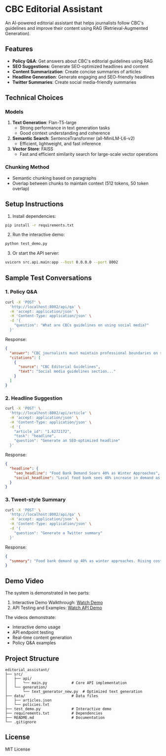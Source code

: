 # CBC Editorial Assistant

An AI-powered editorial assistant that helps journalists follow CBC's guidelines and improve their content using RAG (Retrieval-Augmented Generation).

## Features

- **Policy Q&A**: Get answers about CBC's editorial guidelines using RAG
- **SEO Suggestions**: Generate SEO-optimized headlines and content
- **Content Summarization**: Create concise summaries of articles
- **Headline Generation**: Generate engaging and SEO-friendly headlines
- **Twitter Summaries**: Create social media-friendly summaries

## Technical Choices

### Models
1. **Text Generation**: Flan-T5-large
   - Strong performance in text generation tasks
   - Good context understanding and coherence
2. **Semantic Search**: SentenceTransformer (all-MiniLM-L6-v2)
   - Efficient, lightweight, and fast inference
3. **Vector Store**: FAISS
   - Fast and efficient similarity search for large-scale vector operations

### Chunking Method
- Semantic chunking based on paragraphs
- Overlap between chunks to maintain context (512 tokens, 50 token overlap)

## Setup Instructions

1. Install dependencies:
```bash
pip install -r requirements.txt
```
2. Run the interactive demo:
```bash
python test_demo.py
```
3. Or start the API server:
```bash
uvicorn src.api.main:app --host 0.0.0.0 --port 8002
```

## Sample Test Conversations

### 1. Policy Q&A
```bash
curl -X 'POST' \
  'http://localhost:8002/api/qa' \
  -H 'accept: application/json' \
  -H 'Content-Type: application/json' \
  -d '{
    "question": "What are CBCs guidelines on using social media?"
  }'
```
Response:
```json
{
  "answer": "CBC journalists must maintain professional boundaries on social media, verify information before sharing, and clearly identify themselves as CBC employees. They should avoid sharing personal opinions on controversial topics and ensure their social media presence aligns with CBC's journalistic standards.",
  "citations": [
    {
      "source": "CBC Editorial Guidelines",
      "text": "Social media guidelines section..."
    }
  ]
}
```

### 2. Headline Suggestion
```bash
curl -X 'POST' \
  'http://localhost:8002/api/article' \
  -H 'accept: application/json' \
  -H 'Content-Type: application/json' \
  -d '{
    "article_id": "1.6272172",
    "task": "headline",
    "question": "Generate an SEO-optimized headline"
  }'
```
Response:
```json
{
  "headline": {
    "seo_headline": "Food Bank Demand Soars 40% as Winter Approaches",
    "social_headline": "Local food bank sees 40% increase in demand as winter nears"
  }
}
```

### 3. Tweet-style Summary
```bash
curl -X 'POST' \
  'http://localhost:8002/api/qa' \
  -H 'accept: application/json' \
  -H 'Content-Type: application/json' \
  -d '{
    "question": "Generate a Twitter summary"
  }'
```
Response:
```json
{
  "summary": "Food bank demand up 40% as winter approaches. Rising costs and economic challenges create perfect storm for families in need. #FoodBank #WinterCrisis"
}
```

## Demo Video
The system is demonstrated in two parts:

1. Interactive Demo Walkthrough: [Watch Demo](https://www.youtube.com/watch?v=eEIpcCS46Jg)
2. API Testing and Examples: [Watch API Demo](https://www.youtube.com/watch?v=sAtIuBn5A1E)

The videos demonstrate:
- Interactive demo usage
- API endpoint testing
- Real-time content generation
- Policy Q&A examples

## Project Structure
```
editorial_assistant/
├── src/
│   ├── api/
│   │   └── main.py           # Core API implementation
│   └── generation/
│       └── text_generator_new.py  # Optimized text generation
├── data/                     # Data files
│   ├── articles.json
│   └── policies.txt
├── test_demo.py              # Interactive demo
├── requirements.txt          # Dependencies
├── README.md                 # Documentation
└── .gitignore
```

## License
MIT License 
